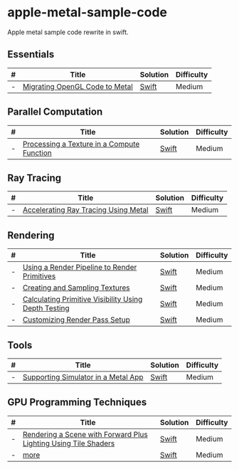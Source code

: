 # apple-metal-sample-code
Apple metal sample code rewrite in swift.



## Essentials

| # | Title | Solution | Difficulty |
|---| ----- | -------- | ---------- |
|-|[Migrating OpenGL Code to Metal](https://developer.apple.com/documentation/metal/migrating_opengl_code_to_metal) | [Swift](./MigratingOpenGLCodeToMetal/)|Medium|


## Parallel Computation

| # | Title | Solution | Difficulty |
|---| ----- | -------- | ---------- |
|-|[Processing a Texture in a Compute Function](https://developer.apple.com/documentation/metal/processing_a_texture_in_a_compute_function) | [Swift](./ProcessingATextureInAComputeFunction/)|Medium|


## Ray Tracing

| # | Title | Solution | Difficulty |
|---| ----- | -------- | ---------- |
|-|[Accelerating Ray Tracing Using Metal](https://developer.apple.com/documentation/metal/accelerating_ray_tracing_using_metal) | [Swift](./ProcessingATextureInAComputeFunction/)|Medium|



## Rendering

| # | Title | Solution | Difficulty |
|---| ----- | -------- | ---------- |
|-|[Using a Render Pipeline to Render Primitives](https://developer.apple.com/documentation/metal/using_a_render_pipeline_to_render_primitives) | [Swift](./UsingARenderPipelineToRenderPrimitives/)|Medium|
|-|[Creating and Sampling Textures](https://developer.apple.com/documentation/metal/creating_and_sampling_textures) | [Swift](./CreatingAndSamplingTextures/)|Medium|
|-|[Calculating Primitive Visibility Using Depth Testing](https://developer.apple.com/documentation/metal/calculating_primitive_visibility_using_depth_testing) | [Swift](./CreatingAndSamplingTextures/)|Medium|
|-|[Customizing Render Pass Setup](https://developer.apple.com/documentation/metal/customizing_render_pass_setup) | [Swift](./CreatingAndSamplingTextures/)|Medium|


## Tools

| # | Title | Solution | Difficulty |
|---| ----- | -------- | ---------- |
|-|[Supporting Simulator in a Metal App](https://developer.apple.com/documentation/metal/supporting_simulator_in_a_metal_app) | [Swift](./ProcessingATextureInAComputeFunction/)|Medium|


## GPU Programming Techniques

| # | Title | Solution | Difficulty |
|---| ----- | -------- | ---------- |
|-|[Rendering a Scene with Forward Plus Lighting Using Tile Shaders](https://developer.apple.com/documentation/metal/rendering_a_scene_with_forward_plus_lighting_using_tile_shaders) | [Swift](./ProcessingATextureInAComputeFunction/)|Medium|
|-|[more]() | [Swift]()|Medium|



